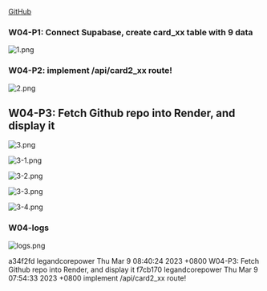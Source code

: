 [GitHub](https://github.com/legandcorepower/1112_wp2_demo_71)


### W04-P1: Connect Supabase, create card_xx table with 9 data
![1.png](https://sjpcedtwrnasasskzklq.supabase.co/storage/v1/object/public/md-img/w04-1.PNG?t=2023-03-08T11%3A22%3A26.299Z)


### W04-P2: implement /api/card2_xx route!

![2.png](https://sjpcedtwrnasasskzklq.supabase.co/storage/v1/object/public/md-img/w04-2.PNG?t=2023-03-08T23%3A49%3A42.599Z)

## W04-P3: Fetch Github repo into Render, and display it

![3.png](https://sjpcedtwrnasasskzklq.supabase.co/storage/v1/object/public/md-img/w04-3.PNG?t=2023-03-09T00%3A36%3A25.838Z)

![3-1.png](https://sjpcedtwrnasasskzklq.supabase.co/storage/v1/object/public/md-img/w04-3-1.PNG?t=2023-03-09T00%3A36%3A35.278Z)

![3-2.png](https://sjpcedtwrnasasskzklq.supabase.co/storage/v1/object/public/md-img/w04-3-2.PNG?t=2023-03-09T00%3A36%3A41.978Z)

![3-3.png](https://sjpcedtwrnasasskzklq.supabase.co/storage/v1/object/public/md-img/w04-3-3.PNG?t=2023-03-09T00%3A36%3A51.102Z)

![3-4.png](https://sjpcedtwrnasasskzklq.supabase.co/storage/v1/object/public/md-img/w04-3-4.PNG?t=2023-03-09T00%3A37%3A49.603Z)

### W04-logs

![logs.png](https://sjpcedtwrnasasskzklq.supabase.co/storage/v1/object/public/md-img/w04-logs.PNG?t=2023-03-09T00%3A41%3A43.165Z)

a34f2fd legandcorepower Thu Mar 9 08:40:24 2023 +0800   W04-P3: Fetch Github repo into Render, and display it
f7cb170 legandcorepower Thu Mar 9 07:54:33 2023 +0800   implement /api/card2_xx route!